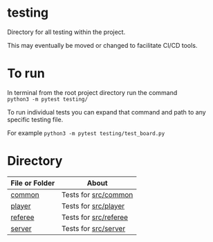 # testing

Directory for all testing within the project.

This may eventually be moved or changed to facilitate CI/CD tools.

# To run

In terminal from the root project directory run the command\
`python3 -m pytest testing/`

To run individual tests you can expand that command and path to any specific 
testing file.

For example
`python3 -m pytest testing/test_board.py`

# Directory
| File or Folder | About |
| ---            | ---   |
| [common](./common/README.md) | Tests for [src/common](../src/common/README.md) |
| [player](./player/README.md) | Tests for [src/player](../src/player/README.md) |
| [referee](./referee/README.md) | Tests for [src/referee](../src/referee/README.md) |
| [server](./server/README.md) | Tests for [src/server](../src/server/README.md) |